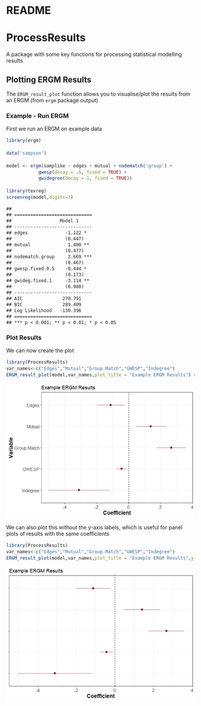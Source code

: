 README
================

# ProcessResults

A package with some key functions for processing statistical modelling
results

## Plotting ERGM Results

The `ERGM_result_plot` function allows you to visualise/plot the results
from an ERGM (from `ergm` package output)

### Example - Run ERGM

First we run an ERGM on example data

``` r
library(ergm)

data('sampson')

model <- ergm(samplike ~ edges + mutual + nodematch('group') + 
            gwesp(decay = .5, fixed = TRUE) + 
            gwidegree(decay = 1, fixed = TRUE))

library(texreg)
screenreg(model,digits=3)
```

    ## 
    ## =============================
    ##                  Model 1     
    ## -----------------------------
    ## edges              -1.122 *  
    ##                    (0.447)   
    ## mutual              1.400 ** 
    ##                    (0.477)   
    ## nodematch.group     2.669 ***
    ##                    (0.467)   
    ## gwesp.fixed.0.5    -0.444 *  
    ##                    (0.173)   
    ## gwideg.fixed.1     -3.114 ** 
    ##                    (0.980)   
    ## -----------------------------
    ## AIC               270.791    
    ## BIC               289.409    
    ## Log Likelihood   -130.396    
    ## =============================
    ## *** p < 0.001; ** p < 0.01; * p < 0.05

### Plot Results

We can now create the plot

``` r
library(ProcessResults)
var_names<-c("Edges","Mutual","Group.Match","GWESP","Indegree")
ERGM_result_plot(model,var_names,plot_title = "Example ERGM Results") #Default is with y axis labels
```

![](README_files/figure-gfm/ergm_plot-1.png)<!-- -->

We can also plot this without the y-axis labels, which is useful for
panel plots of results with the same coefficients

``` r
library(ProcessResults)
var_names<-c("Edges","Mutual","Group.Match","GWESP","Indegree")
ERGM_result_plot(model,var_names,plot_title = "Example ERGM Results",y_axis_lab = FALSE)
```

![](README_files/figure-gfm/ergm_plot2-1.png)<!-- -->
